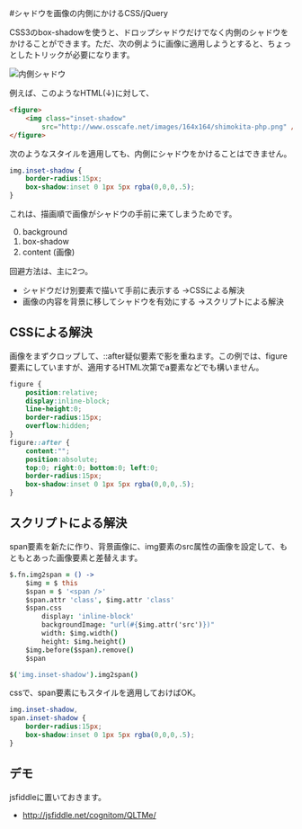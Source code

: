 #シャドウを画像の内側にかけるCSS/jQuery

CSS3のbox-shadowを使うと、ドロップシャドウだけでなく内側のシャドウをかけることができます。ただ、次の例ように画像に適用しようとすると、ちょっとしたトリックが必要になります。

![内側シャドウ](http://cl.ly/image/2B3T3Y2Y401A/Image%202012.08.23%2010:46:08.png)

例えば、このようなHTML(↓)に対して、

```html
<figure>
    <img class="inset-shadow"
        src="http://www.osscafe.net/images/164x164/shimokita-php.png" />
</figure>
```

次のようなスタイルを適用しても、内側にシャドウをかけることはできません。

```css
img.inset-shadow {
    border-radius:15px;
    box-shadow:inset 0 1px 5px rgba(0,0,0,.5);
}
```

これは、描画順で画像がシャドウの手前に来てしまうためです。

0. background
0. box-shadow
0. content (画像)

回避方法は、主に2つ。

* シャドウだけ別要素で描いて手前に表示する →CSSによる解決
* 画像の内容を背景に移してシャドウを有効にする →スクリプトによる解決

## CSSによる解決

画像をまずクロップして、::after疑似要素で影を重ねます。この例では、figure要素にしていますが、適用するHTML次第でa要素などでも構いません。

```css
figure {
    position:relative;
    display:inline-block;
    line-height:0;
    border-radius:15px;
    overflow:hidden;
}
figure::after {
    content:"";
    position:absolute;
    top:0; right:0; bottom:0; left:0;
    border-radius:15px;
    box-shadow:inset 0 1px 5px rgba(0,0,0,.5);
}
```

## スクリプトによる解決

span要素を新たに作り、背景画像に、img要素のsrc属性の画像を設定して、もともとあった画像要素と差替えます。

```coffee
$.fn.img2span = () ->
    $img = $ this
    $span = $ '<span />'
    $span.attr 'class', $img.attr 'class'
    $span.css
        display: 'inline-block'
        backgroundImage: "url(#{$img.attr('src')})"
        width: $img.width()
        height: $img.height()
    $img.before($span).remove()
    $span

$('img.inset-shadow').img2span()
```

cssで、span要素にもスタイルを適用しておけばOK。

```css
img.inset-shadow,
span.inset-shadow {
    border-radius:15px;
    box-shadow:inset 0 1px 5px rgba(0,0,0,.5);
}
```

## デモ
jsfiddleに置いておきます。

* http://jsfiddle.net/cognitom/QLTMe/